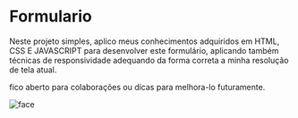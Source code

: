 # Formulario

Neste projeto simples, aplico meus conhecimentos adquiridos em HTML, CSS E JAVASCRIPT para desenvolver este formulário, aplicando também técnicas de responsividade adequando da forma correta a minha resolução de tela atual. 

fico aberto para colaborações ou dicas para melhora-lo futuramente.

![face](https://user-images.githubusercontent.com/110427605/184499847-5705617a-d476-4480-898d-9a3e762c61b9.JPG)

